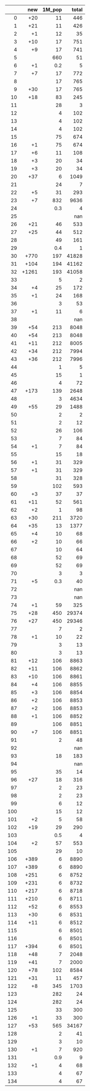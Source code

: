 |     |   new |   1M_pop |   total |
|----:|------:|---------:|--------:|
|   0 |   +20 |     11   |     446 |
|   1 |   +21 |     11   |     426 |
|   2 |    +1 |     12   |      35 |
|   3 |   +10 |     17   |     751 |
|   4 |    +9 |     17   |     741 |
|   5 |       |    660   |      51 |
|   6 |    +1 |      0.2 |       5 |
|   7 |    +7 |     17   |     772 |
|   8 |       |     17   |     765 |
|   9 |   +30 |     17   |     765 |
|  10 |   +18 |     83   |     245 |
|  11 |       |     28   |       3 |
|  12 |       |      4   |     102 |
|  13 |       |      4   |     102 |
|  14 |       |      4   |     102 |
|  15 |       |     75   |     674 |
|  16 |    +1 |     75   |     674 |
|  17 |    +6 |     11   |     108 |
|  18 |    +3 |     20   |      34 |
|  19 |    +3 |     20   |      34 |
|  20 |   +37 |      6   |    1049 |
|  21 |       |     24   |       7 |
|  22 |    +5 |     31   |     293 |
|  23 |    +7 |    832   |    9636 |
|  24 |       |      0.3 |       4 |
|  25 |       |          |     nan |
|  26 |   +21 |     46   |     533 |
|  27 |   +25 |     44   |     512 |
|  28 |       |     49   |     161 |
|  29 |       |      0.4 |       1 |
|  30 |  +770 |    197   |   41828 |
|  31 |  +104 |    194   |   41162 |
|  32 | +1261 |    193   |   41058 |
|  33 |       |      5   |       2 |
|  34 |    +4 |     25   |     172 |
|  35 |    +1 |     24   |     168 |
|  36 |       |      3   |      53 |
|  37 |    +1 |     11   |       6 |
|  38 |       |          |     nan |
|  39 |   +54 |    213   |    8048 |
|  40 |   +54 |    213   |    8048 |
|  41 |   +11 |    212   |    8005 |
|  42 |   +34 |    212   |    7994 |
|  43 |   +36 |    212   |    7996 |
|  44 |       |      1   |       5 |
|  45 |       |     15   |       1 |
|  46 |       |      4   |      72 |
|  47 |  +173 |    139   |    2648 |
|  48 |       |      3   |    4634 |
|  49 |   +55 |     29   |    1488 |
|  50 |       |      2   |       2 |
|  51 |       |      2   |      12 |
|  52 |       |     26   |     106 |
|  53 |       |      7   |      84 |
|  54 |    +1 |      7   |      84 |
|  55 |       |     15   |      18 |
|  56 |    +1 |     31   |     329 |
|  57 |    +1 |     31   |     329 |
|  58 |       |     31   |     328 |
|  59 |       |    102   |     593 |
|  60 |    +3 |     37   |      37 |
|  61 |   +11 |     52   |     561 |
|  62 |    +2 |      1   |      98 |
|  63 |   +30 |    211   |    3720 |
|  64 |   +35 |     13   |    1377 |
|  65 |    +4 |     10   |      68 |
|  66 |    +2 |     10   |      66 |
|  67 |       |     10   |      64 |
|  68 |       |     52   |      69 |
|  69 |       |     52   |      69 |
|  70 |       |      3   |       3 |
|  71 |    +5 |      0.3 |      40 |
|  72 |       |          |     nan |
|  73 |       |          |     nan |
|  74 |    +1 |     59   |     325 |
|  75 |   +28 |    450   |   29374 |
|  76 |   +27 |    450   |   29346 |
|  77 |       |      7   |       2 |
|  78 |    +1 |     10   |      22 |
|  79 |       |      3   |      13 |
|  80 |       |      3   |      13 |
|  81 |   +12 |    106   |    8863 |
|  82 |   +11 |    106   |    8862 |
|  83 |   +10 |    106   |    8861 |
|  84 |    +4 |    106   |    8855 |
|  85 |    +3 |    106   |    8854 |
|  86 |    +2 |    106   |    8853 |
|  87 |    +2 |    106   |    8853 |
|  88 |    +1 |    106   |    8852 |
|  89 |       |    106   |    8851 |
|  90 |    +7 |    106   |    8851 |
|  91 |       |      2   |      48 |
|  92 |       |          |     nan |
|  93 |       |     18   |     183 |
|  94 |       |          |     nan |
|  95 |       |     35   |      14 |
|  96 |   +27 |     18   |     316 |
|  97 |       |      2   |      23 |
|  98 |       |      2   |      23 |
|  99 |       |      6   |      12 |
| 100 |       |     15   |      12 |
| 101 |    +2 |      5   |      58 |
| 102 |   +19 |     29   |     290 |
| 103 |       |      0.5 |       4 |
| 104 |    +2 |     57   |     553 |
| 105 |       |     29   |      10 |
| 106 |  +389 |      6   |    8890 |
| 107 |  +389 |      6   |    8890 |
| 108 |  +251 |      6   |    8752 |
| 109 |  +231 |      6   |    8732 |
| 110 |  +217 |      6   |    8718 |
| 111 |  +210 |      6   |    8711 |
| 112 |   +52 |      6   |    8553 |
| 113 |   +30 |      6   |    8531 |
| 114 |   +11 |      6   |    8512 |
| 115 |       |      6   |    8501 |
| 116 |       |      6   |    8501 |
| 117 |  +394 |      6   |    8501 |
| 118 |   +48 |      7   |    2048 |
| 119 |   +41 |      7   |    2000 |
| 120 |   +78 |    102   |    8584 |
| 121 |   +31 |     11   |     457 |
| 122 |    +8 |    345   |    1703 |
| 123 |       |    282   |      24 |
| 124 |       |    282   |      24 |
| 125 |       |     33   |     300 |
| 126 |    +1 |     33   |     300 |
| 127 |   +53 |    565   |   34167 |
| 128 |       |      2   |      41 |
| 129 |       |      3   |      10 |
| 130 |    +1 |      7   |     920 |
| 131 |       |      0.9 |       9 |
| 132 |    +1 |      4   |      68 |
| 133 |       |      4   |      67 |
| 134 |       |      4   |      67 |